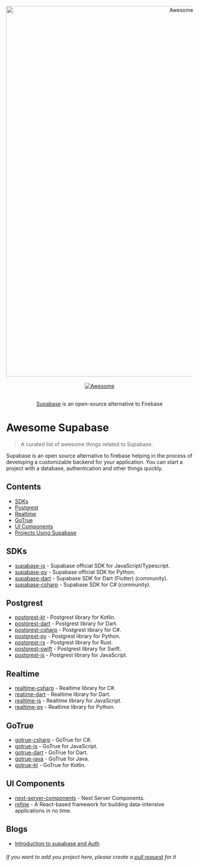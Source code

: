 <div align="center">
  <div>
    <img width="1000px" src="https://github.com/giovannism20/awesome-supabase/blob/main/Supabase.png" alt="Awesome Supabase">
  </div>
  <br>
  <a href="https://awesome.re">
    <img src="https://awesome.re/badge-flat2.svg" alt="Awesome">
  </a>
  <br>
  <br>
  <p>
    <a href="https://app.supabase.io/">Supabase</a> is an open-source alternative to Firebase
  </p>
</div>

# Awesome Supabase

> A curated list of awesome things related to Supabase.

Supabase is an open source alternative to firebase helping in the process of developing a customizable backend for your application. You can start a project with a database, authentication and other things quickly.

## Contents

- [SDKs](#sdks)
- [Postgrest](#postgrest)
- [Realtime](#realtime)
- [GoTrue](#gotrue)
- [UI Components](#ui-components)
- [Projects Using Supabase](#projects-using-supabase)

## SDKs

- [supabase-js](https://github.com/supabase/supabase-js) - Supabase official SDK for JavaScript/Typescript.
- [supabase-py](https://github.com/supabase/supabase-py) - Supabase official SDK for Python.
- [supabase-dart](https://github.com/supabase/supabase-dart) - Supabase SDK for Dart (Flutter) (community).
- [supabase-csharp](https://github.com/supabase/supabase-csharp) - Supabase SDK for C# (community).

## Postgrest

- [postgrest-kt](https://github.com/supabase/postgrest-kt) - Postgrest library for  Kotlin.
- [postgrest-dart](https://github.com/supabase/postgrest-dart) - Postgrest library for Dart.
- [postgrest-csharp](https://github.com/supabase/postgrest-csharp) - Postgrest library for C#.
- [postgrest-py](https://github.com/supabase/postgrest-py) - Postgrest library for Python.
- [postgrest-rs](https://github.com/supabase/postgrest-rs) - Postgrest library for Rust.
- [postgrest-swift](https://github.com/supabase/postgrest-swift) - Postgrest library for Swift.
- [postgrest-js](https://github.com/supabase/postgrest-js) - Postgrest library for JavaScript.

## Realtime

- [realtime-csharp](https://github.com/supabase/realtime-csharp) - Realtime library for C#.
- [reatime-dart](https://github.com/supabase/realtime-dart) - Realtime library for Dart.
- [realtime-js](https://github.com/supabase/realtime-js) - Realtime library for JavaScript.
- [realtime-py](https://github.com/supabase/realtime-py) - Realtime library for Python.

## GoTrue

- [gotrue-csharp](https://github.com/supabase/gotrue-csharp) - GoTrue for C#.
- [gotrue-js](https://github.com/supabase/gotrue-js) - GoTrue for JavaScript.
- [gotrue-dart](https://github.com/supabase/gotrue-dart) - GoTrue for Dart.
- [gotrue-java](https://github.com/supabase/gotrue-java) - GoTrue for Java.
- [gotrue-kt](https://github.com/supabase/gotrue-kt) - GoTrue for Kotlin.

## UI Components

- [next-server-components](https://github.com/supabase/next-server-components) - Next Server Components.
- [refine](https://refine.dev) - A React-based framework for building data-intensive applications in no time.

## Blogs
- [Introduction to supabase and Auth](https://aalam.in/blog/supabase-auth-intro-setup-next)

###### If you want to add you project here, please create a [pull request](https://github.com/GiovanniSM20/awesome-supabase/compare) for it
